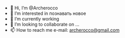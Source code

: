 - 👋 Hi, I’m @Archerocco
- 👀 I’m interested in познавать новое
- 🌱 I’m currently working
- 💞️ I’m looking to collaborate on ...
- 📫 How to reach me e-mail: archerocco@gmail.com

<!---
Archerocco/Archerocco is a ✨ special ✨ repository because its `README.md` (this file) appears on your GitHub profile.
You can click the Preview link to take a look at your changes.
--->
